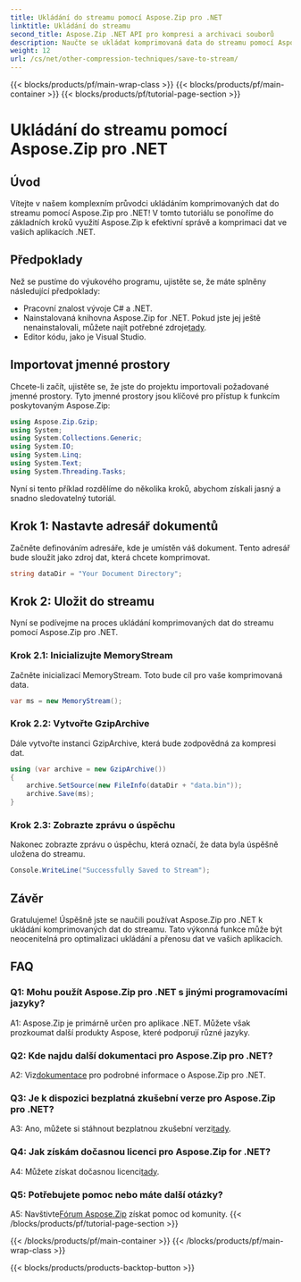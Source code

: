 ```yaml
---
title: Ukládání do streamu pomocí Aspose.Zip pro .NET
linktitle: Ukládání do streamu
second_title: Aspose.Zip .NET API pro kompresi a archivaci souborů
description: Naučte se ukládat komprimovaná data do streamu pomocí Aspose.Zip pro .NET. Vylepšete své vývojové dovednosti .NET pomocí tohoto podrobného průvodce.
weight: 12
url: /cs/net/other-compression-techniques/save-to-stream/
---
```


{{< blocks/products/pf/main-wrap-class >}}
{{< blocks/products/pf/main-container >}}
{{< blocks/products/pf/tutorial-page-section >}}

# Ukládání do streamu pomocí Aspose.Zip pro .NET

## Úvod

Vítejte v našem komplexním průvodci ukládáním komprimovaných dat do streamu pomocí Aspose.Zip pro .NET! V tomto tutoriálu se ponoříme do základních kroků využití Aspose.Zip k efektivní správě a komprimaci dat ve vašich aplikacích .NET.

## Předpoklady

Než se pustíme do výukového programu, ujistěte se, že máte splněny následující předpoklady:

- Pracovní znalost vývoje C# a .NET.
-  Nainstalovaná knihovna Aspose.Zip for .NET. Pokud jste jej ještě nenainstalovali, můžete najít potřebné zdroje[tady](https://releases.aspose.com/zip/net/).
- Editor kódu, jako je Visual Studio.

## Importovat jmenné prostory

Chcete-li začít, ujistěte se, že jste do projektu importovali požadované jmenné prostory. Tyto jmenné prostory jsou klíčové pro přístup k funkcím poskytovaným Aspose.Zip:

```csharp
using Aspose.Zip.Gzip;
using System;
using System.Collections.Generic;
using System.IO;
using System.Linq;
using System.Text;
using System.Threading.Tasks;
```

Nyní si tento příklad rozdělíme do několika kroků, abychom získali jasný a snadno sledovatelný tutoriál.

## Krok 1: Nastavte adresář dokumentů

Začněte definováním adresáře, kde je umístěn váš dokument. Tento adresář bude sloužit jako zdroj dat, která chcete komprimovat.

```csharp
string dataDir = "Your Document Directory";
```

## Krok 2: Uložit do streamu

Nyní se podívejme na proces ukládání komprimovaných dat do streamu pomocí Aspose.Zip pro .NET.

### Krok 2.1: Inicializujte MemoryStream

Začněte inicializací MemoryStream. Toto bude cíl pro vaše komprimovaná data.

```csharp
var ms = new MemoryStream();
```

### Krok 2.2: Vytvořte GzipArchive

Dále vytvořte instanci GzipArchive, která bude zodpovědná za kompresi dat.

```csharp
using (var archive = new GzipArchive())
{
    archive.SetSource(new FileInfo(dataDir + "data.bin"));
    archive.Save(ms);
}
```

### Krok 2.3: Zobrazte zprávu o úspěchu

Nakonec zobrazte zprávu o úspěchu, která označí, že data byla úspěšně uložena do streamu.

```csharp
Console.WriteLine("Successfully Saved to Stream");
```

## Závěr

Gratulujeme! Úspěšně jste se naučili používat Aspose.Zip pro .NET k ukládání komprimovaných dat do streamu. Tato výkonná funkce může být neocenitelná pro optimalizaci ukládání a přenosu dat ve vašich aplikacích.

## FAQ

### Q1: Mohu použít Aspose.Zip pro .NET s jinými programovacími jazyky?

A1: Aspose.Zip je primárně určen pro aplikace .NET. Můžete však prozkoumat další produkty Aspose, které podporují různé jazyky.

### Q2: Kde najdu další dokumentaci pro Aspose.Zip pro .NET?

 A2: Viz[dokumentace](https://reference.aspose.com/zip/net/) pro podrobné informace o Aspose.Zip pro .NET.

### Q3: Je k dispozici bezplatná zkušební verze pro Aspose.Zip pro .NET?

 A3: Ano, můžete si stáhnout bezplatnou zkušební verzi[tady](https://releases.aspose.com/).

### Q4: Jak získám dočasnou licenci pro Aspose.Zip for .NET?

 A4: Můžete získat dočasnou licenci[tady](https://purchase.aspose.com/temporary-license/).

### Q5: Potřebujete pomoc nebo máte další otázky?

 A5: Navštivte[Fórum Aspose.Zip](https://forum.aspose.com/c/zip/37) získat pomoc od komunity.
{{< /blocks/products/pf/tutorial-page-section >}}

{{< /blocks/products/pf/main-container >}}
{{< /blocks/products/pf/main-wrap-class >}}

{{< blocks/products/products-backtop-button >}}

